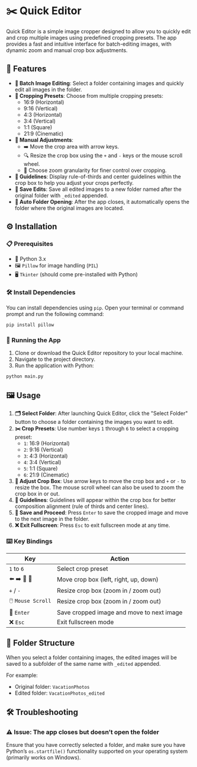 # ✂️ Quick Editor

Quick Editor is a simple image cropper designed to allow you to quickly edit and crop multiple images using predefined cropping presets. The app provides a fast and intuitive interface for batch-editing images, with dynamic zoom and manual crop box adjustments.

## 🌟 Features

- **📂 Batch Image Editing**: Select a folder containing images and quickly edit all images in the folder.
- **📐 Cropping Presets**: Choose from multiple cropping presets:
  - 16:9 (Horizontal)
  - 9:16 (Vertical)
  - 4:3 (Horizontal)
  - 3:4 (Vertical)
  - 1:1 (Square)
  - 21:9 (Cinematic)
- **🔧 Manual Adjustments**:
  - ➡️ Move the crop area with arrow keys.
  - 🔍 Resize the crop box using the `+` and `-` keys or the mouse scroll wheel.
  - 🔬 Choose zoom granularity for finer control over cropping.
- **📏 Guidelines**: Display rule-of-thirds and center guidelines within the crop box to help you adjust your crops perfectly.
- **💾 Save Edits**: Save all edited images to a new folder named after the original folder with `_edited` appended.
- **📂 Auto Folder Opening**: After the app closes, it automatically opens the folder where the original images are located.

## ⚙️ Installation

### 📋 Prerequisites

- 🐍 Python 3.x
- 🖼️ `Pillow` for image handling (`PIL`)
- 🖥️ `Tkinter` (should come pre-installed with Python)

### 🛠️ Install Dependencies

You can install dependencies using `pip`. Open your terminal or command prompt and run the following command:

```bash
pip install pillow
```

### 🚀 Running the App

1. Clone or download the Quick Editor repository to your local machine.
2. Navigate to the project directory.
3. Run the application with Python:

```bash
python main.py
```

## 🖼️ Usage

1. **🗂️ Select Folder**: After launching Quick Editor, click the "Select Folder" button to choose a folder containing the images you want to edit.
2. **✂️ Crop Presets**: Use number keys `1` through `6` to select a cropping preset:
   - `1`: 16:9 (Horizontal)
   - `2`: 9:16 (Vertical)
   - `3`: 4:3 (Horizontal)
   - `4`: 3:4 (Vertical)
   - `5`: 1:1 (Square)
   - `6`: 21:9 (Cinematic)
3. **📏 Adjust Crop Box**: Use arrow keys to move the crop box and `+` or `-` to resize the box. The mouse scroll wheel can also be used to zoom the crop box in or out.
4. **📐 Guidelines**: Guidelines will appear within the crop box for better composition alignment (rule of thirds and center lines).
5. **💾 Save and Proceed**: Press `Enter` to save the cropped image and move to the next image in the folder.
6. **❌ Exit Fullscreen**: Press `Esc` to exit fullscreen mode at any time.

### ⌨️ Key Bindings

| Key | Action |
| --- | ------ |
| `1` to `6` | Select crop preset |
| ⬅️ ➡️ 🔼 🔽 | Move crop box (left, right, up, down) |
| `+` / `-` | Resize crop box (zoom in / zoom out) |
| 🖱️ `Mouse Scroll` | Resize crop box (zoom in / zoom out) |
| 🔑 `Enter` | Save cropped image and move to next image |
| ❌ `Esc` | Exit fullscreen mode |

## 📂 Folder Structure

When you select a folder containing images, the edited images will be saved to a subfolder of the same name with `_edited` appended.

For example:
- Original folder: `VacationPhotos`
- Edited folder: `VacationPhotos_edited`

## 🛠️ Troubleshooting

### ⚠️ Issue: The app closes but doesn’t open the folder

Ensure that you have correctly selected a folder, and make sure you have Python’s `os.startfile()` functionality supported on your operating system (primarily works on Windows).

